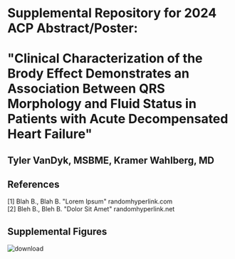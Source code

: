 # Supplemental Repository for 2024 ACP Abstract/Poster: <br/> <br/> "Clinical Characterization of the Brody Effect Demonstrates an Association Between QRS Morphology and Fluid Status in Patients with Acute Decompensated Heart Failure" 
## Tyler VanDyk, MSBME, Kramer Wahlberg, MD
## References
[1] Blah B., Blah B. "Lorem Ipsum" randomhyperlink.com <br/>
[2] Bleh B., Bleh B. "Dolor Sit Amet" randomhyperlink.net
## Supplemental Figures
![download](https://github.com/user-attachments/assets/c1278d24-b89e-4f1f-9a1b-37c975be93d2)
